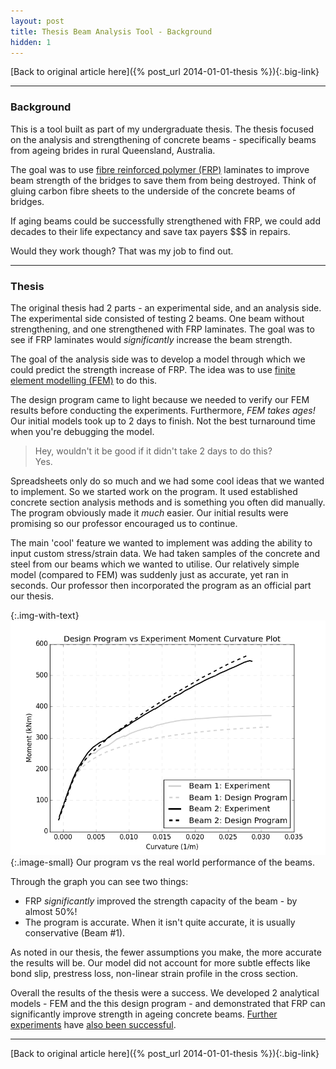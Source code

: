 ```yaml
---
layout: post
title: Thesis Beam Analysis Tool - Background
hidden: 1
---
```


[Back to original article here]({% post_url 2014-01-01-thesis %}){:.big-link}

---

### Background

This is a tool built as part of my undergraduate thesis. The thesis focused on the analysis and strengthening of concrete beams - specifically beams from ageing brides in rural Queensland, Australia.

The goal was to use [fibre reinforced polymer (FRP)](https://en.wikipedia.org/wiki/Fibre-reinforced_plastic) laminates to improve beam strength of the bridges to save them from being destroyed. Think of gluing carbon fibre sheets to the underside of the concrete beams of bridges.

If aging beams could be successfully strengthened with FRP, we could add decades to their life expectancy and save tax payers $$$ in repairs.

Would they work though? That was my job to find out.

---

### Thesis

The original thesis had 2 parts - an experimental side, and an analysis side. The experimental side consisted of testing 2 beams. One beam without strengthening, and one strengthened with FRP laminates. The goal was to see if FRP laminates would _significantly_ increase the beam strength.

The goal of the analysis side was to develop a model through which we could predict the strength increase of FRP. The idea was to use [finite element modelling (FEM)](https://en.wikipedia.org/wiki/Finite_element_method) to do this.

The design program came to light because we needed to verify our FEM results before conducting the experiments. Furthermore, _FEM takes ages!_ Our initial models took up to 2 days to finish. Not the best turnaround time when you're debugging the model.

<blockquote>
Hey, wouldn't it be good if it didn't take 2 days to do this?<br>
Yes.
</blockquote>

Spreadsheets only do so much and we had some cool ideas that we wanted to implement. So we started work on the program. It used established concrete section analysis methods and is something you often did manually. The program obviously made it _much_ easier. Our initial results were promising so our professor encouraged us to continue.

The main 'cool' feature we wanted to implement was adding the ability to input custom stress/strain data. We had taken samples of the concrete and steel from our beams which we wanted to utilise. Our relatively simple model (compared to FEM) was suddenly just as accurate, yet ran in seconds. Our professor then incorporated the program as an official part our thesis.

{:.img-with-text}
![Image of Program vs Beams Plot](/images/thesis_plot.png){:.image-small}
Our program vs the real world performance of the beams.

Through the graph you can see two things:
- FRP _significantly_ improved the strength capacity of the beam - by almost 50%!
- The program is accurate. When it isn't quite accurate, it is usually conservative (Beam #1).

As noted in our thesis, the fewer assumptions you make, the more accurate the results will be. Our model did not account for more subtle effects like bond slip, prestress loss, non-linear strain profile in the cross section.

Overall the results of the thesis were a success. We developed 2 analytical models - FEM and the this design program - and demonstrated that FRP can significantly improve strength in ageing concrete beams. [Further experiments](https://www.uq.edu.au/news/article/2018/05/uq-bridge-world-beater) have [also been successful](https://www.sciencedirect.com/science/article/pii/S0141029616311488).

---

[Back to original article here]({% post_url 2014-01-01-thesis %}){:.big-link}
